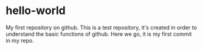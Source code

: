 # hello-world
My first repository on github. This is a test repository, it's created in order to understand the basic functions of github.
Here we go, it is my first commit in my repo.
